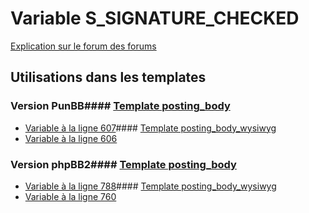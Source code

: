 # Variable S_SIGNATURE_CHECKED
[Explication sur le forum des forums](http://forum.forumactif.com/t294113-listing-des-variables#S_SIGNATURE_CHECKED)
## Utilisations dans les templates
### Version PunBB#### [Template posting_body](punbb/posting_body.md)
* [Variable à la ligne 607](../punbb/posting_body.tpl#L607)#### [Template posting_body_wysiwyg](punbb/posting_body_wysiwyg.md)
* [Variable à la ligne 606](../punbb/posting_body_wysiwyg.tpl#L606)
### Version phpBB2#### [Template posting_body](subsilver/posting_body.md)
* [Variable à la ligne 788](../subsilver/posting_body.tpl#L788)#### [Template posting_body_wysiwyg](subsilver/posting_body_wysiwyg.md)
* [Variable à la ligne 760](../subsilver/posting_body_wysiwyg.tpl#L760)